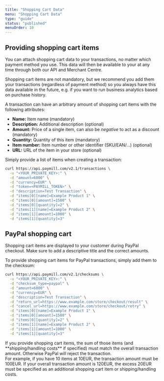 ```yaml
---
title: "Shopping Cart Data"
menu: "Shopping Cart Data"
type: "guide"
status: "published"
menuOrder: 10
---
```


## Providing shopping cart items

You can attach shopping cart data to your transactions, no matter which payment method you use. This data will then be available to your at any time through both our API and Merchant Centre.

Shopping cart items are not mandatory, but we recommend you add them your transactions (regardless of payment method) so you always have this data available in the future, e.g. if you want to run business analytics based on purchase history.

A transaction can have an arbitrary amount of shopping cart items with the following attributes:

- **Name:** Item name (mandatory)
- **Description:** Additional description (optional)
- **Amount:** Price of a single item, can also be *negative* to act as a discount (mandatory)
- **Quantity:** Quantity of this item (mandatory)
- **Item number:** Item number or other identifier (SKU/EAN/...) (optional)
- **URL:** URL of the item in your store (optional)

Simply provide a list of items when creating a transaction:

```sh
curl https://api.paymill.com/v2.1/transactions \
  -u "<YOUR_PRIVATE_KEY>:" \
  -d "amount=6000" \
  -d "currency=EUR" \
  -d "token=<PAYMILL_TOKEN>" \
  -d "description=Test Transaction" \
  -d "items[0][name]=Example Product 1" \
  -d "items[0][amount]=1500" \
  -d "items[0][quantity]=2" \
  -d "items[1][name]=Example Product 2" \
  -d "items[1][amount]=1000" \
  -d "items[1][quantity]=3"
```

## PayPal shopping cart

Shopping cart items are displayed to your customer during PayPal checkout. Make sure to add a descriptive title and the correct amounts.

To provide shopping cart items for PayPal transactions, simply add them to the checksum:

```sh
curl https://api.paymill.com/v2.1/checksums \
  -u "<YOUR_PRIVATE_KEY>:" \
  -d "checksum_type=paypal" \
  -d "amount=6000" \
  -d "currency=EUR" \
  -d "description=Test Transaction" \
  -d "return_url=https://www.example.com/store/checkout/result" \
  -d "cancel_url=https://www.example.com/store/checkout/retry" \
  -d "items[0][name]=Example Product 1" \
  -d "items[0][amount]=1500" \
  -d "items[0][quantity]=2" \
  -d "items[1][name]=Example Product 2" \
  -d "items[1][amount]=1000" \
  -d "items[1][quantity]=3"
```

<div class="important">
If you provide shopping cart items, the sum of those items (and **shipping/handling costs** if specified) must match the overall transaction amount. Otherwise PayPal will reject the transaction.  
<br>
For example, if you have 10 items at 10EUR, the transaction amount must be 100EUR. If your overall transaction amount is 120EUR, the excess 20EUR must be specified as an additional shopping cart item or shipping/handling costs.
</div>
